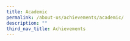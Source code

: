 ```yaml
---
title: Academic
permalink: /about-us/achievements/academic/
description: ""
third_nav_title: Achievements
---
```

